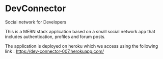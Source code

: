 # DevConnector

Social network for Developers

This is a MERN stack application based on a small social network app that includes authentication, profiles and forum posts.

The application is deployed on heroku which we access using the following link :
https://dev-connector-007.herokuapp.com/
